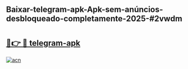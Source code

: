 ## Baixar-telegram-apk-Apk-sem-anúncios-desbloqueado-completamente-2025-#2vwdm

# <h2><a href="https://ainizakaria.my?title=telegram-apk&ref=20M">🔗👉 🔴 telegram-apk</a></h2>

[![acn](https://github.com/user-attachments/assets/0f9c940e-d8b0-45ae-aac7-cd30a18b3e1c)](https://ainizakaria.my?title=telegram-apk&ref=20M)

